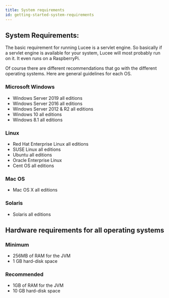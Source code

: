 ```yaml
---
title: System requirements
id: getting-started-system-requirements
---
```


## **System Requirements:** ##

The basic requirement for running Lucee is a servlet engine. So basically if a servlet engine is available for your system, Lucee will most probably run on it. It even runs on a RaspberryPi.

Of course there are different recommendations that go with the different operating systems. Here are general guidelines for each OS.

### Microsoft Windows ###

* Windows Server 2019 all editions
* Windows Server 2016 all editions
* Windows Server 2012 & R2 all editions
* Windows 10 all editions
* Windows 8.1 all editions

### Linux ###

* Red Hat Enterprise Linux all editions
* SUSE Linux all editions
* Ubuntu all editions
* Oracle Enterprise Linux
* Cent OS all editions

### Mac OS ###

* Mac OS X all editions

### Solaris ###

* Solaris all editions

## **Hardware requirements for all operating systems** ##

### Minimum ###

* 256MB of RAM for the JVM
* 1 GB hard-disk space

### Recommended ###

* 1GB of RAM for the JVM
* 10 GB hard-disk space
